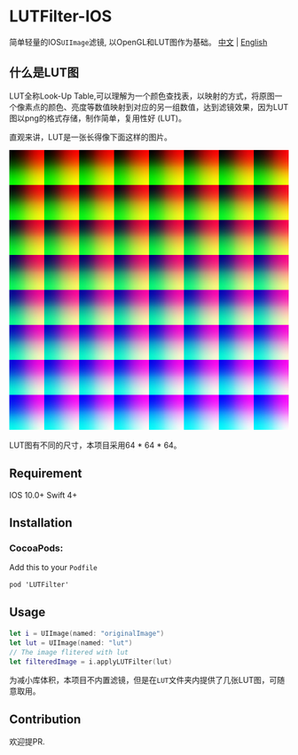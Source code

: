 # LUTFilter-IOS

简单轻量的IOS`UIImage`滤镜, 以OpenGL和LUT图作为基础。
[中文](./README_CN.md) | [English](./README.md)

## 什么是LUT图

LUT全称Look-Up Table,可以理解为一个颜色查找表，以映射的方式，将原图一个像素点的颜色、亮度等数值映射到对应的另一组数值，达到滤镜效果，因为LUT图以png的格式存储，制作简单，复用性好 (LUT)。

直观来讲，LUT是一张长得像下面这样的图片。

![LUTImage](./LUT/Beagle.png)

LUT图有不同的尺寸，本项目采用64 * 64 * 64。

## Requirement

IOS 10.0+
Swift 4+

## Installation

### CocoaPods:

Add this to your `Podfile`

``` pod
pod 'LUTFilter'
```

## Usage

``` swift
let i = UIImage(named: "originalImage")
let lut = UIImage(named: "lut")
// The image flitered with lut
let filteredImage = i.applyLUTFilter(lut)
```

为减小库体积，本项目不内置滤镜，但是在`LUT`文件夹内提供了几张LUT图，可随意取用。

## Contribution

欢迎提PR.
